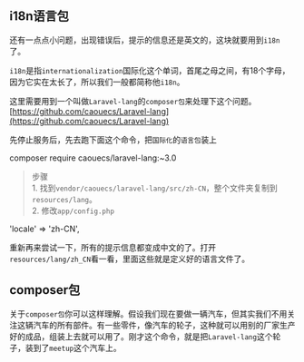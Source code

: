 i18n语言包
-------

还有一点点小问题，出现错误后，提示的信息还是英文的，这块就要用到`i18n`了。

`i18n`是指`internationalization`国际化这个单词，首尾之母之间，有18个字母，因为它实在太长了，所以我们一般都简称他`i18n`。

这里需要用到一个叫做`Laravel-lang`的`composer包`来处理下这个问题。[https://github.com/caouecs/Laravel-lang](https://github.com/caouecs/Laravel-lang)

先停止服务后，先去跑下面这个命令，把`国际化`的`语言包`装上

composer require caouecs/laravel-lang:~3.0

> 步骤  
> 1\. 找到`vendor/caouecs/laravel-lang/src/zh-CN`，整个文件夹复制到`resources/lang`。  
> 2\. 修改`app/config.php`

'locale' => 'zh-CN',

重新再来尝试一下，所有的提示信息都变成中文的了。打开`resources/lang/zh_CN`看一看，里面这些就是定义好的语言文件了。

composer包
---------

关于`composer包`你可以这样理解。假设我们现在要做一辆汽车，但其实我们不用关注这辆汽车的所有部件。有一些零件，像汽车的轮子，这种就可以用别的厂家生产好的成品，组装上去就可以用了。刚才这个命令，就是把`Laravel-lang`这个轮子，装到了`meetup`这个汽车上。